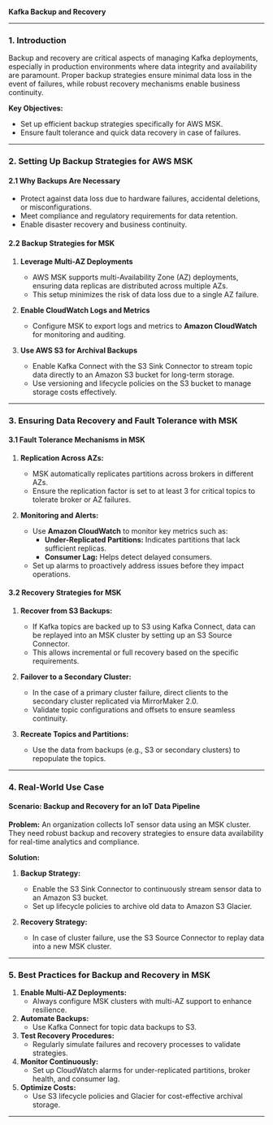 **Kafka Backup and Recovery**

---

### **1. Introduction**
Backup and recovery are critical aspects of managing Kafka deployments, especially in production environments where data integrity and availability are paramount. Proper backup strategies ensure minimal data loss in the event of failures, while robust recovery mechanisms enable business continuity.

**Key Objectives:**
- Set up efficient backup strategies specifically for AWS MSK.
- Ensure fault tolerance and quick data recovery in case of failures.

---

### **2. Setting Up Backup Strategies for AWS MSK**

#### **2.1 Why Backups Are Necessary**
- Protect against data loss due to hardware failures, accidental deletions, or misconfigurations.
- Meet compliance and regulatory requirements for data retention.
- Enable disaster recovery and business continuity.

#### **2.2 Backup Strategies for MSK**

1. **Leverage Multi-AZ Deployments**
   - AWS MSK supports multi-Availability Zone (AZ) deployments, ensuring data replicas are distributed across multiple AZs.
   - This setup minimizes the risk of data loss due to a single AZ failure.

2. **Enable CloudWatch Logs and Metrics**
   - Configure MSK to export logs and metrics to **Amazon CloudWatch** for monitoring and auditing.

3. **Use AWS S3 for Archival Backups**
   - Enable Kafka Connect with the S3 Sink Connector to stream topic data directly to an Amazon S3 bucket for long-term storage.
   - Use versioning and lifecycle policies on the S3 bucket to manage storage costs effectively.

---

### **3. Ensuring Data Recovery and Fault Tolerance with MSK**

#### **3.1 Fault Tolerance Mechanisms in MSK**
1. **Replication Across AZs:**
   - MSK automatically replicates partitions across brokers in different AZs.
   - Ensure the replication factor is set to at least 3 for critical topics to tolerate broker or AZ failures.

2. **Monitoring and Alerts:**
   - Use **Amazon CloudWatch** to monitor key metrics such as:
     - **Under-Replicated Partitions:** Indicates partitions that lack sufficient replicas.
     - **Consumer Lag:** Helps detect delayed consumers.
   - Set up alarms to proactively address issues before they impact operations.

#### **3.2 Recovery Strategies for MSK**
1. **Recover from S3 Backups:**
   - If Kafka topics are backed up to S3 using Kafka Connect, data can be replayed into an MSK cluster by setting up an S3 Source Connector.
   - This allows incremental or full recovery based on the specific requirements.

2. **Failover to a Secondary Cluster:**
   - In the case of a primary cluster failure, direct clients to the secondary cluster replicated via MirrorMaker 2.0.
   - Validate topic configurations and offsets to ensure seamless continuity.

3. **Recreate Topics and Partitions:**
   - Use the data from backups (e.g., S3 or secondary clusters) to repopulate the topics.

---

### **4. Real-World Use Case**

#### **Scenario:** Backup and Recovery for an IoT Data Pipeline
**Problem:**
An organization collects IoT sensor data using an MSK cluster. They need robust backup and recovery strategies to ensure data availability for real-time analytics and compliance.

**Solution:**
1. **Backup Strategy:**
   - Enable the S3 Sink Connector to continuously stream sensor data to an Amazon S3 bucket.
   - Set up lifecycle policies to archive old data to Amazon S3 Glacier.

2. **Recovery Strategy:**
   - In case of cluster failure, use the S3 Source Connector to replay data into a new MSK cluster.

---

### **5. Best Practices for Backup and Recovery in MSK**
1. **Enable Multi-AZ Deployments:**
   - Always configure MSK clusters with multi-AZ support to enhance resilience.
2. **Automate Backups:**
   - Use Kafka Connect for topic data backups to S3.
3. **Test Recovery Procedures:**
   - Regularly simulate failures and recovery processes to validate strategies.
4. **Monitor Continuously:**
   - Set up CloudWatch alarms for under-replicated partitions, broker health, and consumer lag.
5. **Optimize Costs:**
   - Use S3 lifecycle policies and Glacier for cost-effective archival storage.

---
